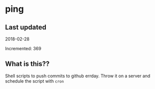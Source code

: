 # ping

## Last updated
2018-02-28

Incremented: 369

## What is this??
Shell scripts to push commits to github errday. Throw it on a server and schedule the script with `cron`
